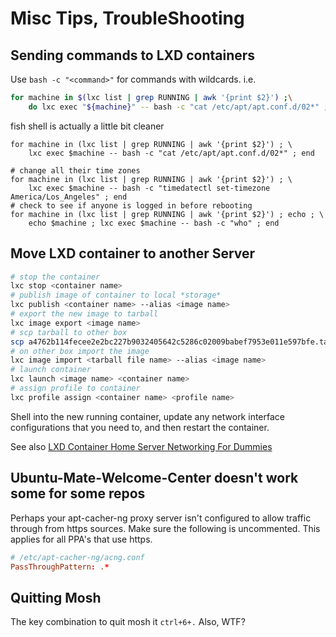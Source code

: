 # Misc Tips, TroubleShooting

## Sending commands to LXD containers

Use `bash -c "<command>"` for commands with wildcards. i.e.

```bash
for machine in $(lxc list | grep RUNNING | awk '{print $2}') ;\
    do lxc exec "${machine}" -- bash -c "cat /etc/apt/apt.conf.d/02*" ; done
```

fish shell is actually a little bit cleaner

```fish
for machine in (lxc list | grep RUNNING | awk '{print $2}') ; \
    lxc exec $machine -- bash -c "cat /etc/apt/apt.conf.d/02*" ; end
```

```fish
# change all their time zones
for machine in (lxc list | grep RUNNING | awk '{print $2}') ; \
    lxc exec $machine -- bash -c "timedatectl set-timezone America/Los_Angeles" ; end
# check to see if anyone is logged in before rebooting
for machine in (lxc list | grep RUNNING | awk '{print $2}') ; echo ; \
    echo $machine ; lxc exec $machine -- bash -c "who" ; end 
```

## Move LXD container to another Server

```bash
# stop the container
lxc stop <container name>
# publish image of container to local *storage*
lxc publish <container name> --alias <image name>
# export the new image to tarball
lxc image export <image name>
# scp tarball to other box
scp a4762b114fecee2e2bc227b9032405642c5286c02009babef7953e011e597bfe.tar.gz server:
# on other box import the image
lxc image import <tarball file name> --alias <image name>
# launch container
lxc launch <image name> <container name>
# assign profile to container
lxc profile assign <container name> <profile name>
```

Shell into the new running container, update any network interface
configurations that you need to, and then restart the container.

See also
[LXD Container Home Server Networking For Dummies](lxd_container_home_server_networking_for_dummies.md)

## Ubuntu-Mate-Welcome-Center doesn't work some for some repos

Perhaps your apt-cacher-ng proxy server isn't configured to allow 
traffic through from https sources. Make sure the following is
uncommented. This applies for all PPA's that use https.

```conf
# /etc/apt-cacher-ng/acng.conf
PassThroughPattern: .*
```

## Quitting Mosh

The key combination to quit mosh it `ctrl+6+.`
Also, WTF?
